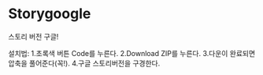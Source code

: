 # Storygoogle

스토리 버전 구글!

설치법:
1.초록색 버튼 Code를 누른다.
2.Download ZIP를 누른다.
3.다운이 완료되면 압축을 풀어준다(꼭!).
4.구글 스토리버전을 구경한다.
